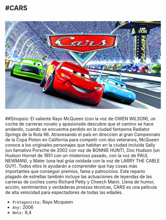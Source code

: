 #CARS
---
![Screenshot](img/cars.jpg)
---
##Sinopsis:
El valiente Rayo McQueen (con la voz de OWEN WILSON), un coche de carreras novato y apasionado descubre que el camino se hace andando, cuando se encuentra perdido en la ciudad fantasma Radiator Springs de la Ruta 66. Atravesando el país en dirección al gran Campeonato de la Copa Piston en California para competir con dos veteranos, McQueen conoce a los originales personajes que habitan en la ciudad incluida Sally (un llamativo Porsche de 2002 con voz de BONNIE HUNT), Doc Hudson (un Hudson Hornet de 1951 con un misterioso pasado, con la voz de PAUL NEWMAN), y Mater (una leal grúa oxidada con la voz de LARRY THE CABLE GUY). Todos ellos le ayudarán a comprender que hay cosas más importantes que conseguir premios, fama y patrocinios. Este reparto plagado de estrellas también incluye las actuaciones de leyendas de las carreras de coches como Richard Petty y Cheech Marin. Llena de humor, acción, sentimientos y verdaderas proezas técnicas, CARS es una película de alta velocidad para espectadores de todas las edades.

* `Protagonista;` Rayo Mcqueen
* `Any:` 2006
* `Nota:` 8,4

